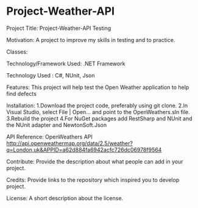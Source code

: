# Project-Weather-API
Project Title:
 Project-Weather-API Testing


Motivation:
A project to improve my skills in testing and to practice.


Classes:





Technology/Framework Used: .NET Framework

Technology Used : C#, NUnit, Json

Features:
This project will help test the Open Weather application to help find defects



Installation:
1.Download the project code, preferably using git clone.
2.In Visual Studio, select File | Open... and point to the OpenWeathers.sln file.
3.Rebuild the project
4.For NuGet packages add RestSharp and NUnit and the NUnit adapter and NewtonSoft.Json


API Reference:
OpenWeathers API
http://api.openweathermap.org/data/2.5/weather?q=London,uk&APPID=a62d884fa6942acfc726dc06978f9564





Contribute:
Provide the description about what people can add in your project.

Credits:
Provide links to the repository which inspired you to develop project.

License:
A short description about the license.
